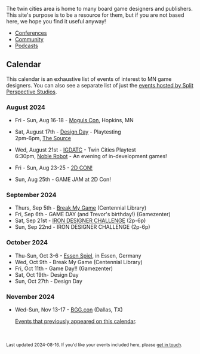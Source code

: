 The twin cities area is home to many board game designers and publishers. This site's purpose is to be a resource for them, but if you are not based here, we hope you find it useful anyway!

- [Conferences](conferences)
- [Community](community)
- [Podcasts](podcasts)


## Calendar

This calendar is an exhaustive list of events of interest to MN game designers. You can also see a separate list of just the [events hosted by Split Perspective Studios](split_perspective_studios).


### August 2024

- Fri - Sun, Aug 16-18 - [Moguls Con](https://gamingmoguls.com/mogulscon/), Hopkins, MN

- Sat, August 17th - [Design Day](days) - Playtesting<br />2pm-6pm, [The Source](https://sourcecomicsandgames.com/)

- Wed, August 21st - [IGDATC](https://igdatc.org/) - Twin Cities Playtest<br />6:30pm, [Noble Robot](https://noblerobot.com/) - An evening of in-development games!

- Fri - Sun, Aug 23-25 - [2D CON!](https://www.2dcon.net/)

- Sun, Aug 25th - GAME JAM at 2D Con!


### September 2024

- Thurs, Sep 5th - [Break My Game](https://www.eventbrite.com/e/break-my-game-playtesting-twin-cities-mn-centennial-library-registration-975381441147) (Centennial Library)
- Fri, Sep 6th - GAME DAY (and Trevor's birthday!) (Gamezenter)
- Sat, Sep 21st - [IRON DESIGNER CHALLENGE](split_perspective_studios#iron-designer-challenge) (2p-6p)
- Sun, Sep 22nd - IRON DESIGNER CHALLENGE (2p-6p)

### October 2024

- Thu-Sun, Oct 3-6 - [Essen Spiel](https://www.spiel-essen.de/en/), in Essen, Germany
- Wed, Oct 9th - Break My Game (Centennial Library)
- Fri, Oct 11th - Game Day!! (Gamezenter)
- Sat, Oct 19th- Design Day
- Sun, Oct 27th - Design Day

### November 2024

- Wed-Sun, Nov 13-17 - [BGG.con](https://tabletop.events/conventions/bgg.con-2024) (Dallas, TX)


    [Events that previously appeared on this calendar](events).

<br /><br /><small>Last updated 2024-08-16. If you'd like your events included here, please [get in touch](about).</small>
